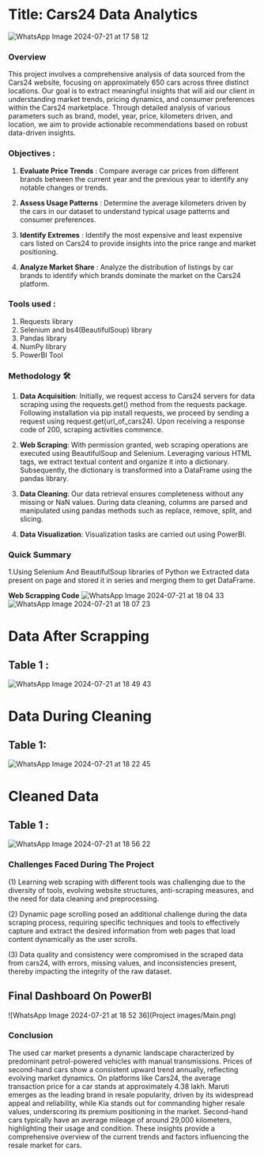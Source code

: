 # **Title**: Cars24 Data Analytics

![WhatsApp Image 2024-07-21 at 17 58 12](https://github.com/user-attachments/assets/3392afb0-4ed6-4476-87b1-4e47e2ab3fdc)

### **Overview**
This project involves a comprehensive analysis of data sourced from the Cars24 website, focusing on approximately 650 cars across three distinct locations. Our goal is to extract meaningful insights that will aid our client in understanding market trends, pricing dynamics, and consumer preferences within the Cars24 marketplace. Through detailed analysis of various parameters such as brand, model, year, price, kilometers driven, and location, we aim to provide actionable recommendations based on robust data-driven insights.

### **Objectives** :

1) **Evaluate Price Trends** :
Compare average car prices from different brands between the current year and the previous year to identify any notable changes or trends.

2) **Assess Usage Patterns** :
Determine the average kilometers driven by the cars in our dataset to understand typical usage patterns and consumer preferences.

3) **Identify Extremes** :
Identify the most expensive and least expensive cars listed on Cars24 to provide insights into the price range and market positioning.

4) **Analyze Market Share** :
Analyze the distribution of listings by car brands to identify which brands dominate the market on the Cars24 platform.

### **Tools used** :

1) Requests library
2) Selenium and bs4(BeautifulSoup) library
3) Pandas library
4) NumPy library
5) PowerBI Tool


### **Methodology** 🛠️

1) **Data Acquisition**: Initially, we request access to Cars24 servers for data scraping using the requests.get() method from the requests package. Following installation via pip install requests, we proceed by sending a request using request.get(url_of_cars24). Upon receiving a response code of 200, scraping activities commence.

2) **Web Scraping**: With permission granted, web scraping operations are executed using BeautifulSoup and Selenium. Leveraging various HTML tags, we extract textual content and organize it into a dictionary. Subsequently, the dictionary is transformed into a DataFrame using the pandas library.

3) **Data Cleaning**: Our data retrieval ensures completeness without any missing or NaN values. During data cleaning, columns are parsed and manipulated using pandas methods such as replace, remove, split, and slicing.

4) **Data Visualization**: Visualization tasks are carried out using PowerBI.


### **Quick Summary**
1.Using Selenium And BeautifulSoup libraries of Python we Extracted data present on page and stored it in series and merging them to get DataFrame.


**Web Scrapping Code**
![WhatsApp Image 2024-07-21 at 18 04 33](https://github.com/user-attachments/assets/0a7f5d12-d436-460a-80df-67c851537b41)
![WhatsApp Image 2024-07-21 at 18 07 23](https://github.com/user-attachments/assets/20f0f4eb-8585-44fa-ac0b-b32f963bf6d1)

# **Data After Scrapping**

## Table 1 :
![WhatsApp Image 2024-07-21 at 18 49 43](https://github.com/user-attachments/assets/04f5b7eb-f8ab-41b6-bcd8-e40a2f3551a8)

# **Data During Cleaning**  

## Table 1:
![WhatsApp Image 2024-07-21 at 18 22 45](https://github.com/user-attachments/assets/e4c37089-9487-4768-a4ef-b0ef1213e0f5)

# **Cleaned Data**

## Table 1 :
![WhatsApp Image 2024-07-21 at 18 56 22](https://github.com/user-attachments/assets/6ab9f981-d55e-41b8-86b8-aa498f645b66)


### **Challenges Faced During The Project** 

(1) Learning web scraping with different tools was challenging due to the diversity of tools, evolving website structures, anti-scraping measures, and the need for data cleaning and preprocessing.

(2) Dynamic page scrolling posed an additional challenge during the data scraping process, requiring specific techniques and tools to effectively capture and extract the desired information from web pages that load content dynamically as the user scrolls.

(3) Data quality and consistency were compromised in the scraped data from cars24, with errors, missing values, and inconsistencies present, thereby impacting the integrity of the raw dataset.


## **Final Dashboard On PowerBI**
![WhatsApp Image 2024-07-21 at 18 52 36](Project images/Main.png)


### **Conclusion**

The used car market presents a dynamic landscape characterized by predominant petrol-powered vehicles with manual transmissions. Prices of second-hand cars show a consistent upward trend annually, reflecting evolving market dynamics. On platforms like Cars24, the average transaction price for a car stands at approximately 4.38 lakh. Maruti emerges as the leading brand in resale popularity, driven by its widespread appeal and reliability, while Kia stands out for commanding higher resale values, underscoring its premium positioning in the market. Second-hand cars typically have an average mileage of around 29,000 kilometers, highlighting their usage and condition. These insights provide a comprehensive overview of the current trends and factors influencing the resale market for cars.










